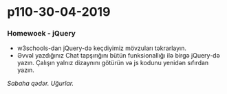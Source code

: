 # p110-30-04-2019

### Homewoek - jQuery
- w3schools-dan jQuery-də keçdiyimiz mövzuları təkrarlayın.
- Əvvəl yazdığınız Chat tapşırığını bütün funksionallığı ilə birgə jQuery-də yazın. Çalışın yalnız dizaynını götürün və js kodunu yenidən sıfırdan yazın.

*Sabaha qədər. Uğurlar.*
